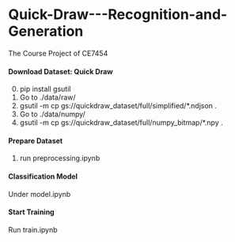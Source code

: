 # Quick-Draw---Recognition-and-Generation
The Course Project of  CE7454

#### Download Dataset: Quick Draw
0. pip install gsutil
1. Go to ./data/raw/ 
2. gsutil -m cp gs://quickdraw_dataset/full/simplified/*.ndjson .
3. Go to ./data/numpy/
4. gsutil -m cp gs://quickdraw_dataset/full/numpy_bitmap/*.npy .

#### Prepare Dataset
1. run preprocessing.ipynb

#### Classification Model
Under model.ipynb

#### Start Training
Run train.ipynb
